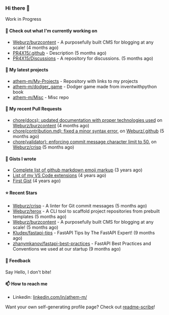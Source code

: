 ### Hi there 👋


Work in Progress


#### 👷 Check out what I'm currently working on

- [Weburz/burzcontent](https://github.com/Weburz/burzcontent) - A purposefully built CMS for blogging at any scale! (4 months ago)
- [PR4X15/.github](https://github.com/PR4X15/.github) - Description (5 months ago)
- [PR4X15/Discussions](https://github.com/PR4X15/Discussions) - A repository for discussions. (5 months ago)

#### 🌱 My latest projects

- [athem-m/My-Projects](https://github.com/athem-m/My-Projects) - Repository with links to my projects
- [athem-m/dodger_game](https://github.com/athem-m/dodger_game) - Dodger game made from inventwithpython book
- [athem-m/Misc](https://github.com/athem-m/Misc) - Misc repo



#### 🔨 My recent Pull Requests

- [chore(docs): updated documentation with proper technologies used](https://github.com/Weburz/burzcontent/pull/16) on [Weburz/burzcontent](https://github.com/Weburz/burzcontent) (4 months ago)
- [chore(contribution.md): fixed a minor syntax error.](https://github.com/Weburz/.github/pull/1) on [Weburz/.github](https://github.com/Weburz/.github) (5 months ago)
- [chore(validator): enforcing commit message character limit to 50.](https://github.com/Weburz/crisp/pull/25) on [Weburz/crisp](https://github.com/Weburz/crisp) (5 months ago)

#### 📓 Gists I wrote

- [Complete list of github markdown emoji markup](https://gist.github.com/3b8d8fd538581d12f435e809166c1cce) (3 years ago)
- [List of my VS Code extensions](https://gist.github.com/cedd9dda8e27d260e7c5636292773502) (4 years ago)
- [First Gist](https://gist.github.com/d6e1f480c38fa22151ab88207f297ba1) (4 years ago)

#### ⭐ Recent Stars

- [Weburz/crisp](https://github.com/Weburz/crisp) - A linter for Git commit messages (5 months ago)
- [Weburz/terox](https://github.com/Weburz/terox) - A CLI tool to scaffold project repositories from prebuilt templates (5 months ago)
- [Weburz/burzcontent](https://github.com/Weburz/burzcontent) - A purposefully built CMS for blogging at any scale! (5 months ago)
- [Kludex/fastapi-tips](https://github.com/Kludex/fastapi-tips) - FastAPI Tips by The FastAPI Expert! (9 months ago)
- [zhanymkanov/fastapi-best-practices](https://github.com/zhanymkanov/fastapi-best-practices) - FastAPI Best Practices and Conventions we used at our startup (9 months ago)


#### 💬 Feedback

Say Hello, I don't bite!

#### 📫 How to reach me

- Linkedin: [linkedin.com/in/athem-m/](https://www.linkedin.com/in/athem-m/)

Want your own self-generating profile page? Check out [readme-scribe](https://github.com/muesli/readme-scribe)!


